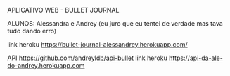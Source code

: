 APLICATIVO WEB - BULLET JOURNAL 

ALUNOS: Alessandra e Andrey
(eu juro que eu tentei de verdade mas tava tudo dando erro)

link heroku https://bullet-journal-alessandrey.herokuapp.com/


API https://github.com/andreyldb/api-bullet
link heroku https://api-da-ale-do-andrey.herokuapp.com
